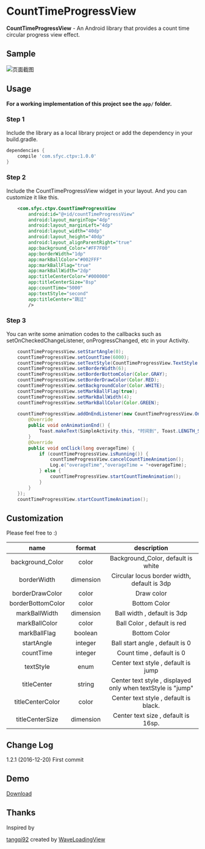 ﻿# CountTimeProgressView

**CountTimeProgressView** - An Android library that provides a count time circular progress view effect.


## Sample
![页面截图][1]


  ## Usage

**For a working implementation of this project see the `app/` folder.**

### Step 1

Include the library as a local library project or add the dependency in your build.gradle.

```groovy
dependencies {
    compile 'com.sfyc.ctpv:1.0.0'
}
```	

### Step 2

Include the CountTimeProgressView widget in your layout. And you can customize it like this.

```xml
    <com.sfyc.ctpv.CountTimeProgressView
        android:id="@+id/countTimeProgressView"
        android:layout_marginTop="4dp"
        android:layout_marginLeft="4dp"
        android:layout_width="40dp"
        android:layout_height="40dp"
        android:layout_alignParentRight="true"
        app:background_Color="#FF7F00"
        app:borderWidth="1dp"
        app:markBallColor="#002FFF"
        app:markBallFlag="true"
        app:markBallWidth="2dp"
        app:titleCenterColor="#000000"
        app:titleCenterSize="8sp"
        app:countTime="5000"
        app:textStyle="second"
        app:titleCenter="跳过"
        />
```
### Step 3

You can write some animation codes to the callbacks such as setOnCheckedChangeListener, onProgressChanged, etc in your Activity.
```java
    countTimeProgressView.setStartAngle(0);
    countTimeProgressView.setCountTime(6000);
    countTimeProgressView.setTextStyle(CountTimeProgressView.TextStyle.SECOND);
    countTimeProgressView.setBorderWidth(6);
    countTimeProgressView.setBorderBottomColor(Color.GRAY);
    countTimeProgressView.setBorderDrawColor(Color.RED);
    countTimeProgressView.setBackgroundColor(Color.WHITE);
    countTimeProgressView.setMarkBallFlag(true);
    countTimeProgressView.setMarkBallWidth(4);
    countTimeProgressView.setMarkBallColor(Color.GREEN);
    
    countTimeProgressView.addOnEndListener(new CountTimeProgressView.OnEndListener() {
        @Override
        public void onAnimationEnd() {
            Toast.makeText(SimpleActivity.this, "时间到", Toast.LENGTH_SHORT).show();
        }
        @Override
        public void onClick(long overageTime) {
            if (countTimeProgressView.isRunning()) {
                countTimeProgressView.cancelCountTimeAnimation();
                Log.e("overageTime","overageTime = "+overageTime);
            } else {
                countTimeProgressView.startCountTimeAnimation();
            }
        }
    });
    countTimeProgressView.startCountTimeAnimation();
```

## Customization

Please feel free to :)

|name|format|description|
|:---:|:---:|:---:|
| background_Color | color | Background_Color, default is white
| borderWidth | dimension | Circular locus border width, default is 3dp
| borderDrawColor | color | Draw color
| borderBottomColor | color | Bottom Color
| markBallWidth | dimension | Ball width , default is 3dp
| markBallColor | color | Ball Color , default is red
| markBallFlag | boolean | Bottom Color
| startAngle | integer | Ball start angle , default is 0
| countTime | integer | Count time , default is 0
| textStyle | enum | Center text style , default is jump 
| titleCenter | string | Center text style , displayed only when textStyle is "jump"
| titleCenterColor | color | Center text style , default is black.
| titleCenterSize | dimension | Center text size , default is 16sp.

## Change Log
1.2.1 (2016-12-20)
First commit

## Demo
[Download][2]
     
     
## Thanks

Inspired by

[tangqi92][3] created by [WaveLoadingView][4]



  [1]: http://oihnadz1x.bkt.clouddn.com/CountTimeProgressView01.png
  [2]: https://github.com/sfyc23/CountTimeProgressView/download/app-debug.apk
  [3]: https://github.com/tangqi92
  [4]: https://github.com/tangqi92/WaveLoadingView